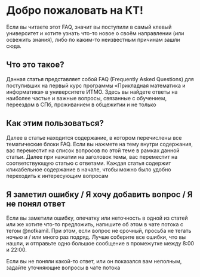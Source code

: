 # Добро пожаловать на КТ!

Если вы читаете этот FAQ, значит вы поступили в самый клевый университет и хотите узнать что-то новое о своём направлении (или освежить знания), либо по каким-то неизвестным причинам зашли сюда.

## Что это такое?

Данная статья представляет собой FAQ (Frequently Asked Questions) для поступивших на первый курс программы «Прикладная математика и информатика» в университете ИТМО. Здесь вы найдете ответы на наиболее частые и важные вопросы, связанные с обучением, переездом в СПб, проживанием в общежитии и не только

## Как этим пользоваться?

Далее в статье находится содержание, в котором перечислены все тематические блоки FAQ. Если вы нажмете на тему внутри содержания, вас переместит на список вопросов по этой теме в рамках данной статьи. Далее при нажатии на заголовок темы, вас переместит на соответствующую статью с ответами. Каждая статья содержит кликабельное содержание в начале, чтобы можно было удобно переходить к интересующим вопросам

## Я заметил ошибку / Я хочу добавить вопрос / Я не понял ответ

Если вы заметили ошибку, опечатку или неточность в одной из статей или же хотите что-то предложить, напишите об этом в чате потока с тегом @notkamil. При этом, если вопрос не срочный, просьба не тегать ночью и / или много раз подряд. Лучше соберите все ошибки, что вы нашли, и отправьте одно большое сообщение в промежутке между 8:00 и 22:00.

Если вы не поняли какой-то ответ, или он показался вам неполным, задайте уточняющие вопросы в чате потока